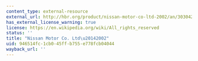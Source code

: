 ```yaml
---
content_type: external-resource
external_url: http://hbr.org/product/nissan-motor-co-ltd-2002/an/303042-HCB-ENG
has_external_license_warning: true
license: https://en.wikipedia.org/wiki/All_rights_reserved
status: ''
title: "Nissan Motor Co. Ltd\u20142002"
uid: 946514fc-1cb0-45ff-b755-e778fcb04044
wayback_url: ''
---
```

